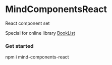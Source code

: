 <h1>MindComponentsReact</h1>

<p>React component set</p>

<p>Special for online library <a href="https://github.com/MindBreakerGM/BookList">BookList</a></p>

<h3>Get started</h3>

<p>npm i mind-components-react</p>